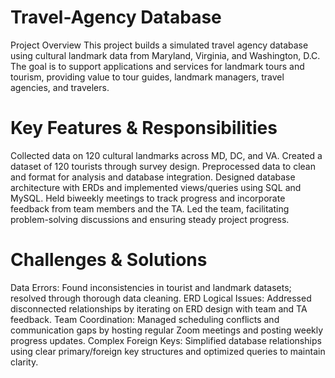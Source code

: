 # Travel-Agency Database
Project Overview
This project builds a simulated travel agency database using cultural landmark data from Maryland, Virginia, and Washington, D.C. The goal is to support applications and services for landmark tours and tourism, providing value to tour guides, landmark managers, travel agencies, and travelers.

# Key Features & Responsibilities
Collected data on 120 cultural landmarks across MD, DC, and VA.
Created a dataset of 120 tourists through survey design.
Preprocessed data to clean and format for analysis and database integration.
Designed database architecture with ERDs and implemented views/queries using SQL and MySQL.
Held biweekly meetings to track progress and incorporate feedback from team members and the TA.
Led the team, facilitating problem-solving discussions and ensuring steady project progress.

# Challenges & Solutions
Data Errors: Found inconsistencies in tourist and landmark datasets; resolved through thorough data cleaning.
ERD Logical Issues: Addressed disconnected relationships by iterating on ERD design with team and TA feedback.
Team Coordination: Managed scheduling conflicts and communication gaps by hosting regular Zoom meetings and posting weekly progress updates.
Complex Foreign Keys: Simplified database relationships using clear primary/foreign key structures and optimized queries to maintain clarity.
